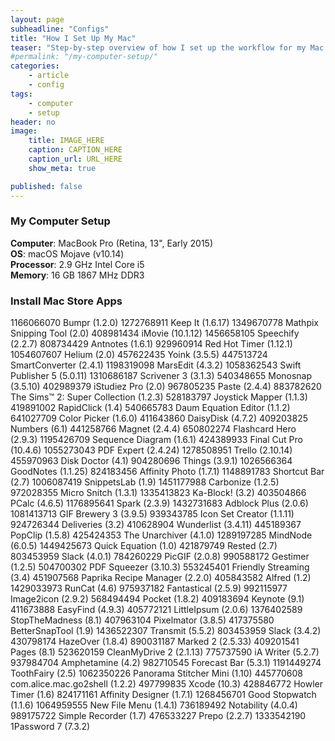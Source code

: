 ```yaml
---
layout: page
subheadline: "Configs"
title: "How I Set Up My Mac"
teaser: "Step-by-step overview of how I set up the workflow for my Mac. Applications, organization, and templates that I use on my computer."
#permalink: "/my-computer-setup/"
categories:
    - article
    - config
tags:
    - computer
    - setup
header: no
image:
    title: IMAGE_HERE
    caption: CAPTION_HERE
    caption_url: URL_HERE
    show_meta: true

published: false
---
```


### My Computer Setup
__Computer__: MacBook Pro (Retina, 13", Early 2015) <br/>
__OS__: macOS Mojave (v10.14) <br/>
__Processor__: 2.9 GHz Intel Core i5 <br/>
__Memory__: 16 GB 1867 MHz DDR3 <br/>

### Install Mac Store Apps
1166066070 Bumpr (1.2.0)
1272768911 Keep It (1.6.17)
1349670778 Mathpix Snipping Tool (2.0)
408981434 iMovie (10.1.12)
1456658105 Speechify (2.2.7)
808734429 Antnotes (1.6.1)
929960914 Red Hot Timer (1.12.1)
1054607607 Helium (2.0)
457622435 Yoink (3.5.5)
447513724 SmartConverter (2.4.1)
1198319098 MarsEdit (4.3.2)
1058362543 Swift Publisher 5 (5.0.11)
1310686187 Scrivener 3 (3.1.3)
540348655 Monosnap (3.5.10)
402989379 iStudiez Pro (2.0)
967805235 Paste (2.4.4)
883782620 The Sims™ 2: Super Collection (1.2.3)
528183797 Joystick Mapper (1.1.3)
419891002 RapidClick (1.4)
540665783 Daum Equation Editor (1.1.2)
641027709 Color Picker (1.6.0)
411643860 DaisyDisk (4.7.2)
409203825 Numbers (6.1)
441258766 Magnet (2.4.4)
650802274 Flashcard Hero (2.9.3)
1195426709 Sequence Diagram (1.6.1)
424389933 Final Cut Pro (10.4.6)
1055273043 PDF Expert (2.4.24)
1278508951 Trello (2.10.14)
455970963 Disk Doctor (4.1)
904280696 Things (3.9.1)
1026566364 GoodNotes (1.1.25)
824183456 Affinity Photo (1.7.1)
1148891783 Shortcut Bar (2.7)
1006087419 SnippetsLab (1.9)
1451177988 Carbonize (1.2.5)
972028355 Micro Snitch (1.3.1)
1335413823 Ka-Block! (3.2)
403504866 PCalc (4.6.5)
1176895641 Spark (2.3.9)
1432731683 Adblock Plus (2.0.6)
1081413713 GIF Brewery 3 (3.9.5)
939343785 Icon Set Creator (1.1.11)
924726344 Deliveries (3.2)
410628904 Wunderlist (3.4.11)
445189367 PopClip (1.5.8)
425424353 The Unarchiver (4.1.0)
1289197285 MindNode (6.0.5)
1449425673 Quick Equation (1.0)
421879749 Rested (2.7)
803453959 Slack (4.0.1)
784260229 PicGIF (2.0.8)
990588172 Gestimer (1.2.5)
504700302 PDF Squeezer (3.10.3)
553245401 Friendly Streaming (3.4)
451907568 Paprika Recipe Manager (2.2.0)
405843582 Alfred (1.2)
1429033973 RunCat (4.6)
975937182 Fantastical (2.5.9)
992115977 Image2icon (2.9.2)
568494494 Pocket (1.8.2)
409183694 Keynote (9.1)
411673888 EasyFind (4.9.3)
405772121 LittleIpsum (2.0.6)
1376402589 StopTheMadness (8.1)
407963104 Pixelmator (3.8.5)
417375580 BetterSnapTool (1.9)
1436522307 Transmit (5.5.2)
803453959 Slack (3.4.2)
430798174 HazeOver (1.8.4)
890031187 Marked 2 (2.5.33)
409201541 Pages (8.1)
523620159 CleanMyDrive 2 (2.1.13)
775737590 iA Writer (5.2.7)
937984704 Amphetamine (4.2)
982710545 Forecast Bar (5.3.1)
1191449274 ToothFairy (2.5)
1062350226 Panorama Stitcher Mini (1.10)
445770608 com.alice.mac.go2shell (1.2.2)
497799835 Xcode (10.3)
428846772 Howler Timer (1.6)
824171161 Affinity Designer (1.7.1)
1268456701 Good Stopwatch (1.1.6)
1064959555 New File Menu (1.4.1)
736189492 Notability (4.0.4)
989175722 Simple Recorder (1.7)
476533227 Prepo (2.2.7)
1333542190 1Password 7 (7.3.2)